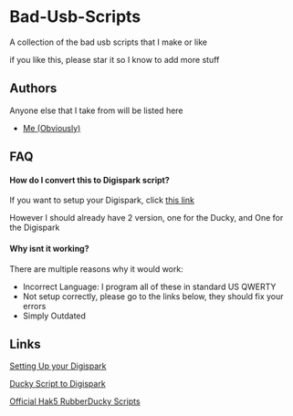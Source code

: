 # Bad-Usb-Scripts

A collection of the bad usb scripts that I make or like

if you like this, please star it so I know to add more stuff

## Authors
Anyone else that I take from will be listed here
- [Me (Obviously)](https://github.com/FuckinClown)

## FAQ

#### How do I convert this to Digispark script?

If you want to setup your Digispark, click [this link](https://www.youtube.com/watch?v=X6R8cveFz74)

However I should already have 2 version, one for the Ducky, and One for the Digispark

#### Why isnt it working?

There are multiple reasons why it would work:
- Incorrect Language: I program all of these in standard US QWERTY
- Not setup correctly, please go to the links below, they should fix your errors
- Simply Outdated

## Links
[Setting Up your Digispark](https://www.youtube.com/watch?v=X6R8cveFz74)

[Ducky Script to Digispark](https://duckify.huhn.me/)

[Official Hak5 RubberDucky Scripts](https://github.com/hak5/usbrubberducky-payloads)
